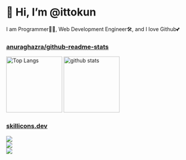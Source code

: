 # 👋 Hi, I’m @ittokun

I am Programmer👩‍💻, Web Development Engineer🛠️, and I love Github💕

### [anuraghazra/github-readme-stats](https://github.com/anuraghazra/github-readme-stats)

<p align="left">
  <img
    alt="Top Langs"
    height="150px"
    src="https://github-readme-stats.vercel.app/api/top-langs/?username=ittokun&layout=compact&theme=tokyonight"
  />
  <img
    alt="github stats"
    height="150px"
    src="https://github-readme-stats.vercel.app/api?username=ittokun&layout=compact&theme=tokyonight"
  />
</p>

### [skillicons.dev](https://skillicons.dev)

<p align="left">
  <a href="https://skillicons.dev">
    <img src="https://skillicons.dev/icons?i=js,ts,ruby,html,css,c,rust,lua" /><br />
    <img src="https://skillicons.dev/icons?i=rails,nodejs,nextjs" /><br />
    <img src="https://skillicons.dev/icons?i=github,docker,neovim,vim" />
  </a>
</p>
